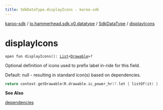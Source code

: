 ```yaml
---
title: SdkDataType.displayIcons - karoo-sdk
---
```


[karoo-sdk](../../index.html) / [io.hammerhead.sdk.v0.datatype](../index.html) / [SdkDataType](index.html) / [displayIcons](./display-icons.html)

# displayIcons

`open fun displayIcons(): `[`List`](https://kotlinlang.org/api/latest/jvm/stdlib/kotlin.collections/-list/index.html)`<`[`Drawable`](https://developer.android.com/reference/android/graphics/drawable/Drawable.html)`>?`

Optional definition of icons used to prefix label in-ride for this field.

Default: null - resulting in standard icon(s) based on dependencies.

``` kotlin
return context.getDrawable(R.drawable.ic_power_hr)?.let { listOf(it) }
```

**See Also**

[dependencies](dependencies.html)

